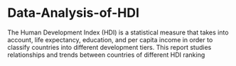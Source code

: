 # Data-Analysis-of-HDI
The Human Development Index (HDI) is a statistical measure that takes into account, life expectancy, education, and per capita income in order to classify countries into different development tiers. This report studies relationships and trends between countries of different HDI ranking 
